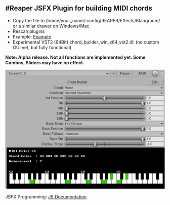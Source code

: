 #Reaper JSFX Plugin for building MIDI chords
---
- Copy the file to /home/your_name/.config/REAPER/Effects/Klangraum/ or a similar drawer on Windows/Mac
- Rescan plugins
- Example: [Example](https://soundcloud.com/klangraum2/impossible-dream-2)
- Experimental VST2 (64Bit) chord_builder_win_x64_vst2.dll (no custom GUI yet, but fully functional)
  
**Note: Alpha release. Not all functions are implemented yet. Some Combos, Sliders may have no effect.**

![Screenshot](images/chord_builder_screenshot_2.jpg)

JSFX Programming: [JS Documentation](http://reaper.fm/sdk/js/js.php#js_intro)
